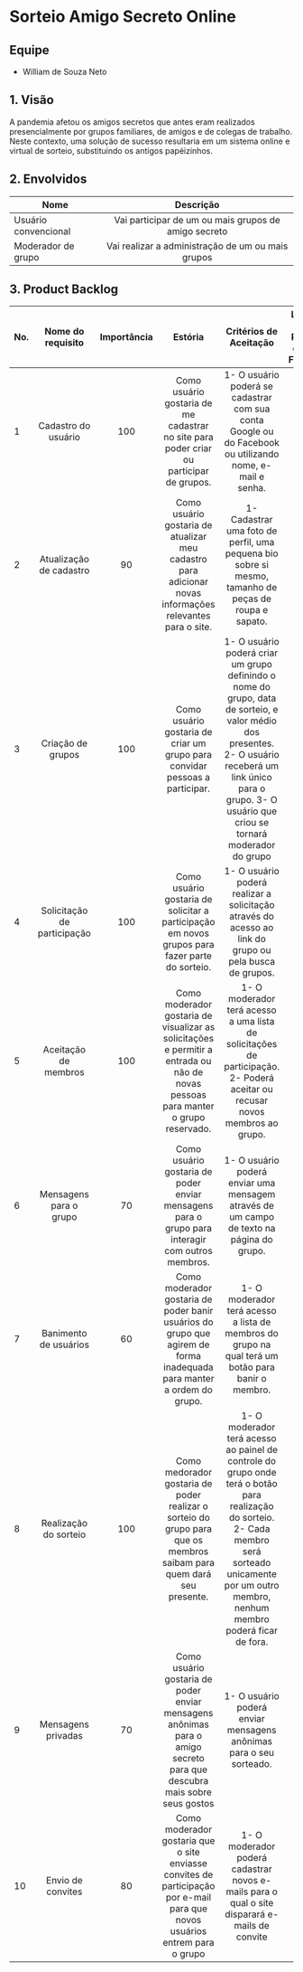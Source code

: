 # Sorteio Amigo Secreto Online

## Equipe

* William de Souza Neto

## 1. Visão 

A pandemia  afetou os amigos secretos que antes eram realizados presencialmente por grupos familiares, de amigos e de colegas de trabalho. Neste contexto, uma solução de sucesso resultaria em um sistema online e virtual de sorteio, substituindo os antigos papéizinhos.

## 2. Envolvidos

| Nome                      | Descrição     |
| -------------             |:-------------:|
| Usuário convencional  | Vai participar de um ou mais grupos de amigo secreto |
| Moderador de grupo    | Vai realizar a administração de um ou mais grupos    |

## 3. Product Backlog

| No. | Nome do requisito      | Importância | Estória   | Critérios de Aceitação | Link para o Protótipo de Baixa Fidelidade  |
| ----|:---------------------: |:----------: | :-------: | :--------------------: | :----------------------------------------: |
| 1 | Cadastro do usuário | 100 | Como usuário gostaria de me cadastrar no site para poder criar ou participar de grupos. | 1- O usuário poderá se cadastrar com sua conta Google ou do Facebook ou utilizando nome, e-mail e senha. | [Link](https://github.com/Neto3/Sorteio-Amigo-Secreto-Online/blob/main/docs/prototipos/baixa/1.jpg?raw=true) |
| 2 | Atualização de cadastro | 90 | Como usuário gostaria de atualizar meu cadastro para adicionar novas informações relevantes para o site. | 1- Cadastrar uma foto de perfil, uma pequena bio sobre si mesmo, tamanho de peças de roupa e sapato. | [Link](https://github.com/Neto3/Sorteio-Amigo-Secreto-Online/blob/main/docs/prototipos/baixa/2.jpg?raw=true) |
| 3 | Criação de grupos | 100 | Como usuário gostaria de criar um grupo para convidar pessoas a participar. | 1- O usuário poderá criar um grupo definindo o nome do grupo, data de sorteio, e valor médio dos presentes. 2- O usuário receberá um link único para o grupo. 3- O usuário que criou se tornará moderador do grupo | [Link](https://github.com/Neto3/Sorteio-Amigo-Secreto-Online/blob/main/docs/prototipos/baixa/3.jpg?raw=true) |
| 4 | Solicitação de participação | 100 | Como usuário gostaria de solicitar a participação em novos grupos para fazer parte do sorteio. | 1- O usuário poderá realizar a solicitação através do acesso ao link do grupo ou pela busca de grupos. | [Link](https://github.com/Neto3/Sorteio-Amigo-Secreto-Online/blob/main/docs/prototipos/baixa/4.jpg?raw=true) |
| 5 | Aceitação de membros | 100 | Como moderador gostaria de visualizar as solicitações e permitir a entrada ou não de novas pessoas para manter o grupo reservado. | 1- O moderador terá acesso a uma lista de solicitações de participação. 2- Poderá aceitar ou recusar novos membros ao grupo. | [Link](https://github.com/Neto3/Sorteio-Amigo-Secreto-Online/blob/main/docs/prototipos/baixa/5.jpg?raw=true) |
| 6 | Mensagens para o grupo | 70 | Como usuário gostaria de poder enviar mensagens para o grupo para interagir com outros membros. | 1- O usuário poderá enviar uma mensagem através de um campo de texto na página do grupo. | [Link](https://github.com/Neto3/Sorteio-Amigo-Secreto-Online/blob/main/docs/prototipos/baixa/6.jpg?raw=true) |
| 7 | Banimento de usuários | 60 | Como moderador gostaria de poder banir usuários do grupo que agirem de forma inadequada para manter a ordem do grupo. | 1- O moderador terá acesso a lista de membros do grupo na qual terá um botão para banir o membro. | [Link](https://github.com/Neto3/Sorteio-Amigo-Secreto-Online/blob/main/docs/prototipos/baixa/7.jpg?raw=true) |
| 8 | Realização do sorteio | 100 | Como medorador gostaria de poder realizar o sorteio do grupo para que os membros saibam para quem dará seu presente. | 1- O moderador terá acesso ao painel de controle do grupo onde terá o botão para realização do sorteio. 2- Cada membro será sorteado unicamente por um outro membro, nenhum membro poderá ficar de fora. | [Link](https://github.com/Neto3/Sorteio-Amigo-Secreto-Online/blob/main/docs/prototipos/baixa/8.jpg?raw=true) |
| 9 | Mensagens privadas | 70 | Como usuário gostaria de poder enviar mensagens anônimas para o amigo secreto para que descubra mais sobre seus gostos | 1- O usuário poderá enviar mensagens anônimas para o seu sorteado. | [Link](https://github.com/Neto3/Sorteio-Amigo-Secreto-Online/blob/main/docs/prototipos/baixa/9.jpg?raw=true) |
| 10 | Envio de convites | 80 | Como moderador gostaria que o site enviasse convites de participação por e-mail para que novos usuários entrem para o grupo | 1- O moderador poderá cadastrar novos e-mails para o qual o site disparará e-mails de convite | [Link](https://github.com/Neto3/Sorteio-Amigo-Secreto-Online/blob/main/docs/prototipos/baixa/10.jpg?raw=true) |
